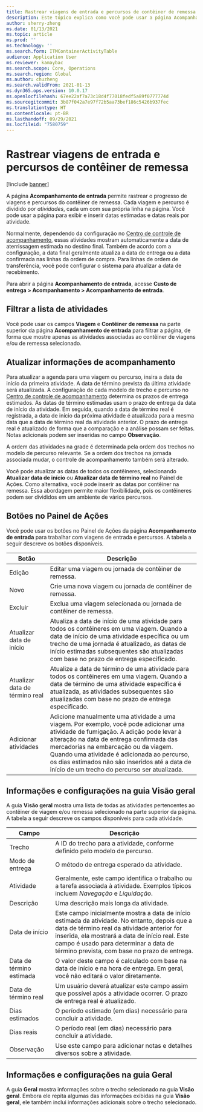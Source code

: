 ```yaml
---
title: Rastrear viagens de entrada e percursos de contêiner de remessa
description: Este tópico explica como você pode usar a página Acompanhamento de entrada para rastrear o progresso de viagens e os percursos do contêiner de remessa.
author: sherry-zheng
ms.date: 01/13/2021
ms.topic: article
ms.prod: ''
ms.technology: ''
ms.search.form: ITMContainerActivityTable
audience: Application User
ms.reviewer: kamaybac
ms.search.scope: Core, Operations
ms.search.region: Global
ms.author: chuzheng
ms.search.validFrom: 2021-01-13
ms.dyn365.ops.version: 10.0.17
ms.openlocfilehash: 67ee22af7a73c18d4f77018fedf5a89f0777774d
ms.sourcegitcommit: 3b87f042a7e97f72b5aa73bef186c5426b937fec
ms.translationtype: HT
ms.contentlocale: pt-BR
ms.lasthandoff: 09/29/2021
ms.locfileid: "7580759"
---
```

# <a name="track-inbound-voyages-and-shipping-container-journeys"></a>Rastrear viagens de entrada e percursos de contêiner de remessa

[!include [banner](../../includes/banner.md)]

A página **Acompanhamento de entrada** permite rastrear o progresso de viagens e percursos do contêiner de remessa. Cada viagem e percurso é dividido por *atividades*, cada um com sua própria linha na página. Você pode usar a página para exibir e inserir datas estimadas e datas reais por atividade.

Normalmente, dependendo da configuração no [Centro de controle de acompanhamento](delivery-information-setup.md#tracking-control-center), essas atividades mostram automaticamente a data de aterrissagem estimada no destino final. Também de acordo com a configuração, a data final geralmente atualiza a data de entrega ou a data confirmada nas linhas da ordem de compra. Para linhas de ordem de transferência, você pode configurar o sistema para atualizar a data de recebimento.

Para abrir a página **Acompanhamento de entrada**, acesse **Custo de entrega \> Acompanhamento \> Acompanhamento de entrada**.

## <a name="filter-the-activities-list"></a>Filtrar a lista de atividades

Você pode usar os campos **Viagem** e **Contêiner de remessa** na parte superior da página **Acompanhamento de entrada** para filtrar a página, de forma que mostre apenas as atividades associadas ao contêiner de viagens e/ou de remessa selecionado.

## <a name="update-tracking-information"></a>Atualizar informações de acompanhamento

Para atualizar a agenda para uma viagem ou percurso, insira a data de início da primeira atividade. A data de término prevista da última atividade será atualizada. A configuração de cada modelo de trecho e percurso no [Centro de controle de acompanhamento](delivery-information-setup.md#tracking-control-center) determina os prazos de entrega estimados. As datas de término estimadas usam o prazo de entrega da data de início da atividade. Em seguida, quando a data de término real é registrada, a data de início da próxima atividade é atualizada para a mesma data que a data de término real da atividade anterior. O prazo de entrega real é atualizado de forma que a comparação e a análise possam ser feitas. Notas adicionais podem ser inseridas no campo **Observação**.

A ordem das atividades na grade é determinada pela ordem dos trechos no modelo de percurso relevante. Se a ordem dos trechos na jornada associada mudar, o controle de acompanhamento também será alterado.

Você pode atualizar as datas de todos os contêineres, selecionando **Atualizar data de início** ou **Atualizar data de término real** no Painel de Ações. Como alternativa, você pode inserir as datas por contêiner na remessa. Essa abordagem permite maior flexibilidade, pois os contêineres podem ser divididos em um ambiente de vários percursos.

## <a name="buttons-on-the-action-pane"></a>Botões no Painel de Ações

Você pode usar os botões no Painel de Ações da página **Acompanhamento de entrada** para trabalhar com viagens de entrada e percursos. A tabela a seguir descreve os botões disponíveis.

| Botão | Descrição |
|---|---|
| Edição | Editar uma viagem ou jornada de contêiner de remessa. |
| Novo | Crie uma nova viagem ou jornada de contêiner de remessa. |
| Excluir | Exclua uma viagem selecionada ou jornada de contêiner de remessa. |
| Atualizar data de início | Atualiza a data de início de uma atividade para todos os contêineres em uma viagem. Quando a data de início de uma atividade específica ou um trecho de uma jornada é atualizado, as datas de início estimadas subsequentes são atualizadas com base no prazo de entrega especificado. |
| Atualizar data de término real | Atualize a data de término de uma atividade para todos os contêineres em uma viagem. Quando a data de término de uma atividade específica é atualizada, as atividades subsequentes são atualizadas com base no prazo de entrega especificado. |
| Adicionar atividades | Adicione manualmente uma atividade a uma viagem. Por exemplo, você pode adicionar uma atividade de fumigação. A adição pode levar à alteração na data de entrega confirmada das mercadorias na embarcação ou da viagem. Quando uma atividade é adicionada ao percurso, os dias estimados não são inseridos até a data de início de um trecho do percurso ser atualizada. |

## <a name="information-and-settings-on-the-overview-tab"></a>Informações e configurações na guia Visão geral

A guia **Visão geral** mostra uma lista de todas as atividades pertencentes ao contêiner de viagem e/ou remessa selecionado na parte superior da página. A tabela a seguir descreve os campos disponíveis para cada atividade.

| Campo | Descrição |
|---|---|
| Trecho | A ID do trecho para a atividade, conforme definido pelo modelo de percurso. |
| Modo de entrega | O método de entrega esperado da atividade. |
| Atividade | Geralmente, este campo identifica o trabalho ou a tarefa associada à atividade. Exemplos típicos incluem *Navegação* e *Liquidação*. |
| Descrição | Uma descrição mais longa da atividade. |
| Data de início | Este campo inicialmente mostra a data de início estimada da atividade. No entanto, depois que a data de término real da atividade anterior for inserida, ela mostrará a data de início real. Este campo é usado para determinar a data de término prevista, com base no prazo de entrega. |
| Data de término estimada | O valor deste campo é calculado com base na data de início e na hora de entrega. Em geral, você não editará o valor diretamente. |
| Data de término real | Um usuário deverá atualizar este campo assim que possível após a atividade ocorrer. O prazo de entrega real é atualizado. |
| Dias estimados | O período estimado (em dias) necessário para concluir a atividade. |
| Dias reais | O período real (em dias) necessário para concluir a atividade. |
| Observação | Use este campo para adicionar notas e detalhes diversos sobre a atividade. |

## <a name="information-and-settings-on-the-general-tab"></a>Informações e configurações na guia Geral

A guia **Geral** mostra informações sobre o trecho selecionado na guia **Visão geral**. Embora ele repita algumas das informações exibidas na guia **Visão geral**, ele também inclui informações adicionais sobre o trecho selecionado.
